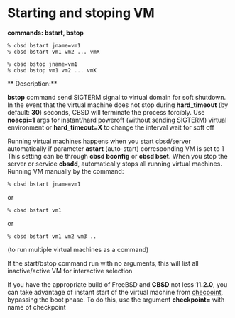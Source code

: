 # Starting and stoping VM

**commands: bstart, bstop**

```
% cbsd bstart jname=vm1
% cbsd bstart vm1 vm2 ... vmX

% cbsd bstop jname=vm1
% cbsd bstop vm1 vm2 ... vmX
```

** Description:**

**bstop** command send SIGTERM signal to virtual domain for soft shutdown. In the event that the virtual machine does not stop during **hard_timeout** (by default: **30**) seconds, CBSD will terminate the process forcibly. Use **noacpi=1** args for instant/hard poweroff (without sending SIGTERM) virtual environment or **hard_timeout=X** to change the interval wait for soft off

Running virtual machines happens when you start cbsd/server automatically if parameter **astart** (auto-start) corresponding VM is set to 1 This setting can be through **cbsd bconfig** or **cbsd bset**. When you stop the server or service **cbsdd**, automatically stops all running virtual machines. Running VM manually by the command:

```
% cbsd bstart jname=vm1
```

or

```
% cbsd bstart vm1
```
or

```
% cbsd bstart vm1 vm2 vm3 ..
```

(to run multiple virtual machines as a command)

If the start/bstop command run with no arguments, this will list all inactive/active VM for interactive selection

If you have the appropriate build of FreeBSD and **CBSD** not less **11.2.0**, you can take advantage of instant start of the virtual machine from [checpoint](Checkpoints-hibernation-and-pauses.md), bypassing the boot phase. To do this, use the argument **checkpoint=** with name of checkpoint
